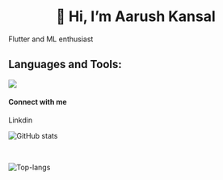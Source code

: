 
<h1 align="center">👋 Hi, I’m Aarush Kansal</h1>

Flutter and ML enthusiast

## Languages and Tools:

![](https://skills.thijs.gg/icons?i=c,cpp,java,python,html,css,js,react,nodejs,flutter,firebase,docker)

#### Connect with me

Linkdin
<br>

![GitHub stats](https://github-readme-stats.vercel.app/api?username=Aarush2k1&show_icons=true&theme=radical)

<br>

![Top-langs](https://github-readme-stats.vercel.app/api/top-langs/?username=Aarush2k1&layout=compact)

<!---
Aarush2k1/Aarush2k1 is a ✨ special ✨ repository because its `README.md` (this file) appears on your GitHub profile.
You can click the Preview link to take a look at your changes.
--->
